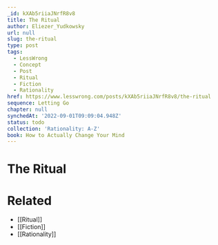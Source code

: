 ```yaml
---
_id: kXAb5riiaJNrfR8v8
title: The Ritual
author: Eliezer_Yudkowsky
url: null
slug: the-ritual
type: post
tags:
  - LessWrong
  - Concept
  - Post
  - Ritual
  - Fiction
  - Rationality
href: https://www.lesswrong.com/posts/kXAb5riiaJNrfR8v8/the-ritual
sequence: Letting Go
chapter: null
synchedAt: '2022-09-01T09:09:04.948Z'
status: todo
collection: 'Rationality: A-Z'
book: How to Actually Change Your Mind
---
```


# The Ritual


# Related

- [[Ritual]]
- [[Fiction]]
- [[Rationality]]
